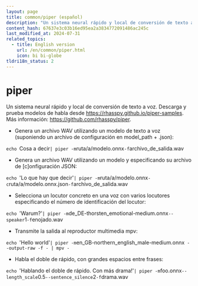 ```yaml
---
layout: page
title: common/piper (español)
description: "Un sistema neural rápido y local de conversión de texto a voz."
content_hash: 67637e3c03b16ed95ea2a3834772091486ac245c
last_modified_at: 2024-07-31
related_topics:
  - title: English version
    url: /en/common/piper.html
    icon: bi bi-globe
tldri18n_status: 2
---
```

# piper

Un sistema neural rápido y local de conversión de texto a voz.
Descarga y prueba modelos de habla desde <https://rhasspy.github.io/piper-samples>.
Más información: <https://github.com/rhasspy/piper>.

- Genera un archivo WAV utilizando un modelo de texto a voz (suponiendo un archivo de configuración en model_path + .json):

`echo `<span class="tldr-var badge badge-pill bg-dark-lm bg-white-dm text-white-lm text-dark-dm font-weight-bold">Cosa a decir</span>` | piper -m `<span class="tldr-var badge badge-pill bg-dark-lm bg-white-dm text-white-lm text-dark-dm font-weight-bold">ruta/a/modelo.onnx</span>` -f `<span class="tldr-var badge badge-pill bg-dark-lm bg-white-dm text-white-lm text-dark-dm font-weight-bold">archivo_de_salida.wav</span>

- Genera un archivo WAV utilizando un modelo y especificando su archivo de [c]onfiguración JSON:

`echo `<span class="tldr-var badge badge-pill bg-dark-lm bg-white-dm text-white-lm text-dark-dm font-weight-bold">'Lo que hay que decir'</span>` | piper -m `<span class="tldr-var badge badge-pill bg-dark-lm bg-white-dm text-white-lm text-dark-dm font-weight-bold">ruta/a/modelo.onnx</span>` -c `<span class="tldr-var badge badge-pill bg-dark-lm bg-white-dm text-white-lm text-dark-dm font-weight-bold">ruta/a/modelo.onnx.json</span>` -f `<span class="tldr-var badge badge-pill bg-dark-lm bg-white-dm text-white-lm text-dark-dm font-weight-bold">archivo_de_salida.wav</span>

- Selecciona un locutor concreto en una voz con varios locutores especificando el número de identificación del locutor:

`echo `<span class="tldr-var badge badge-pill bg-dark-lm bg-white-dm text-white-lm text-dark-dm font-weight-bold">'Warum?'</span>` | piper -m `<span class="tldr-var badge badge-pill bg-dark-lm bg-white-dm text-white-lm text-dark-dm font-weight-bold">de_DE-thorsten_emotional-medium.onnx</span>` --speaker `<span class="tldr-var badge badge-pill bg-dark-lm bg-white-dm text-white-lm text-dark-dm font-weight-bold">1</span>` -f `<span class="tldr-var badge badge-pill bg-dark-lm bg-white-dm text-white-lm text-dark-dm font-weight-bold">enojado.wav</span>

- Transmite la salida al reproductor multimedia mpv:

`echo `<span class="tldr-var badge badge-pill bg-dark-lm bg-white-dm text-white-lm text-dark-dm font-weight-bold">'Hello world'</span>` | piper -m `<span class="tldr-var badge badge-pill bg-dark-lm bg-white-dm text-white-lm text-dark-dm font-weight-bold">en_GB-northern_english_male-medium.onnx</span>` --output-raw -f - | mpv -`

- Habla el doble de rápido, con grandes espacios entre frases:

`echo `<span class="tldr-var badge badge-pill bg-dark-lm bg-white-dm text-white-lm text-dark-dm font-weight-bold">'Hablando el doble de rápido. Con más drama!'</span>` | piper -m `<span class="tldr-var badge badge-pill bg-dark-lm bg-white-dm text-white-lm text-dark-dm font-weight-bold">foo.onnx</span>` --length_scale `<span class="tldr-var badge badge-pill bg-dark-lm bg-white-dm text-white-lm text-dark-dm font-weight-bold">0.5</span>` --sentence_silence `<span class="tldr-var badge badge-pill bg-dark-lm bg-white-dm text-white-lm text-dark-dm font-weight-bold">2</span>` -f `<span class="tldr-var badge badge-pill bg-dark-lm bg-white-dm text-white-lm text-dark-dm font-weight-bold">drama.wav</span>
